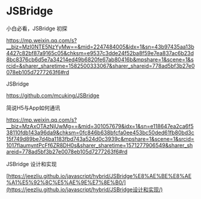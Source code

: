 # JSBridge



小白必看，JSBridge 初探

https://mp.weixin.qq.com/s?__biz=MzI0NTE5NzYyMw==&mid=2247484005&idx=1&sn=43b97435aa13b4427c82bf87a9165c05&chksm=e9537c3dde24f52ba8f59e7ea837ac6b23d8bc8376cb6d5e7a34214ed49b6820fe67ab80416b&mpshare=1&scene=1&srcid=&sharer_sharetime=1582500333067&sharer_shareid=778ad5bf3b27e0078eb105d7277263f6#rd



JSBridge

https://github.com/mcuking/JSBridge





简说H5与App如何通讯

https://mp.weixin.qq.com/s?__biz=MzAxOTAzNjUwMg==&mid=301057679&idx=1&sn=e118647ea2ca6f538110fdb143a96da9&chksm=0fc846b638bfcfa0ee453bc50ded61fb80bd3c15f749d89be7d4ba1183fbd743a524d0c3939c&mpshare=1&scene=1&srcid=1017flaumyntPcFf6ZR8DH0s&sharer_sharetime=1571277906549&sharer_shareid=778ad5bf3b27e0078eb105d7277263f6#rd





JSBridge 设计和实现

[https://jeezliu.github.io/javascript/hybrid/JSBridge%E8%AE%BE%E8%AE%A1%E5%92%8C%E5%AE%9E%E7%8E%B0/](https://jeezliu.github.io/javascript/hybrid/JSBridge设计和实现/)
